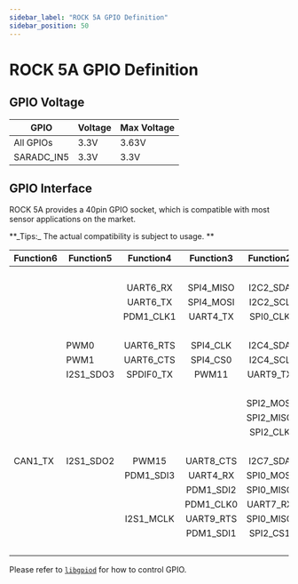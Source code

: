 ```yaml
---
sidebar_label: "ROCK 5A GPIO Definition"
sidebar_position: 50
---
```


# ROCK 5A GPIO Definition

## GPIO Voltage

| GPIO       | Voltage | Max Voltage |
| ---------- | ------- | ----------- |
| All GPIOs  | 3.3V    | 3.63V       |
| SARADC_IN5 | 3.3V    | 3.3V        |

## GPIO Interface

ROCK 5A provides a 40pin GPIO socket, which is compatible with most sensor applications on the market.

<div className='gpio_style'>
**_Tips:_ The actual compatibility is subject to usage. **

| Function6 | Function5 | Function4 | Function3 | Function2 | Function1 |               Pin#               |              Pin#               |  Function1  |                 Function2                 | Function3 | Function4 | Function5 | Function6 | Function7 |
| --------- | --------- | :-------: | :-------: | :-------: | :-------: | :------------------------------: | :-----------------------------: | :---------: | :---------------------------------------: | :-------: | :-------: | --------- | --------- | --------- |
|           |           |           |           |           |   +3.3V   | <div className='yellow'>1</div>  |  <div className='red'>2</div>   |    +5.0V    |                                           |           |           |           |           |           |
|           |           | UART6_RX  | SPI4_MISO | I2C2_SDA  | GPIO1_A0  |  <div className='green'>3</div>  |  <div className='red'>4</div>   |    +5.0V    |                                           |           |           |           |           |           |
|           |           | UART6_TX  | SPI4_MOSI | I2C2_SCL  | GPIO1_A1  |  <div className='green'>5</div>  | <div className='black'>6</div>  |     GND     |                                           |           |           |           |           |           |
|           |           | PDM1_CLK1 | UART4_TX  | SPI0_CLK  | GPIO1_B3  |  <div className='green'>7</div>  | <div className='green'>8</div>  |  GPIO0_B5   | <div className='orange'>UART2_TX_M0</div> | I2C1_SCL  | I2S1_MCLK |           |           |           |
|           |           |           |           |           |    GND    |  <div className='black'>9</div>  | <div className='green'>10</div> |  GPIO0_B6   | <div className='orange'>UART2_RX_M0</div> | I2C1_SDA  | I2S1_SCLK |           |           |           |
|           | PWM0      | UART6_RTS | SPI4_CLK  | I2C4_SDA  | GPIO1_A2  | <div className='green'>11</div>  | <div className='green'>12</div> |  GPIO4_A1   |                 SPI0_MOSI                 | UART9_CTS | I2S1_SCLK |           |           |           |
|           | PWM1      | UART6_CTS | SPI4_CS0  | I2C4_SCL  | GPIO1_A3  | <div className='green'>13</div>  | <div className='black'>14</div> |     GND     |                                           |           |           |           |           |           |
|           | I2S1_SDO3 | SPDIF0_TX |   PWM11   | UART9_TX  | GPIO4_B4  | <div className='green'>15</div>  | <div className='green'>16</div> |  GPIO1_D6   |                 I2C8_SCL                  | UART1_RTS |   PWM14   |           |           |           |
|           |           |           |           |           |   +3.3V   | <div className='yellow'>17</div> | <div className='green'>18</div> |  GPIO1_D7   |                 I2C8_SDA                  | UART1_CTS |   PWM15   |           |           |           |
|           |           |           |           | SPI2_MOSI | GPIO1_A5  | <div className='green'>19</div>  | <div className='black'>20</div> |     GND     |                                           |           |           |           |           |           |
|           |           |           |           | SPI2_MISO | GPIO1_A4  | <div className='green'>21</div>  | <div className='green'>22</div> |  GPIO1_B5   |                 SPI0_CS1                  | UART7_TX  |           |           |           |           |
|           |           |           |           | SPI2_CLK  | GPIO1_A6  | <div className='green'>23</div>  | <div className='green'>24</div> |  GPIO1_A7   |                 SPI2_CS0                  | PDM1_SDI0 |   PWM3    |           |           |           |
|           |           |           |           |           |    GND    | <div className='black'>25</div>  | <div className='green'>26</div> | SARADC_VIN5 |                                           |           |           |           |           |           |
| CAN1_TX   | I2S1_SDO2 |   PWM15   | UART8_CTS | I2C7_SDA  | GPIO4_B3  |  <div className='blue'>27</div>  | <div className='blue'>28</div>  |  GPIO4_B2   |                 I2C7_SCL                  | SPI0_CS0  | UART8_RTS | PWM14     | I2S1_SDO1 | CAN1_RX   |
|           |           | PDM1_SDI3 | UART4_RX  | SPI0_MOSI | GPIO1_B2  | <div className='green'>29</div>  | <div className='black'>30</div> |     GND     |                                           |           |           |           |           |           |
|           |           |           | PDM1_SDI2 | SPI0_MISO | GPIO1_B1  | <div className='green'>31</div>  | <div className='green'>32</div> |  GPIO4_B0   |                 I2C6_SDA                  | UART8_TX  | I2S1_SDI3 |           |           |           |
|           |           |           | PDM1_CLK0 | UART7_RX  | GPIO1_B4  | <div className='green'>33</div>  | <div className='black'>34</div> |     GND     |                                           |           |           |           |           |           |
|           |           | I2S1_MCLK | UART9_RTS | SPI0_MISO | GPIO4_A0  | <div className='green'>35</div>  | <div className='green'>36</div> |  GPIO4_A2   |                 SPI0_CLK                  | I2S1_LRCK |           |           |           |           |
|           |           |           | PDM1_SDI1 | SPI2_CS1  | GPIO1_B0  | <div className='green'>37</div>  | <div className='green'>38</div> |  GPIO4_A5   |                 I2C3_SDA                  | UART3_TX  | I2S1_SDI0 |           |           |           |
|           |           |           |           |           |    GND    | <div className='black'>39</div>  | <div className='green'>40</div> |  GPIO4_B1   |                 I2C6_SCL                  | SPI0_CS1  | UART8_RX  | SPDIF1_TX | I2S1_SDO0 |           |

</div>

Please refer to [`libgpiod`](/radxa-os/development/libgpiod.md) for how to control GPIO.
